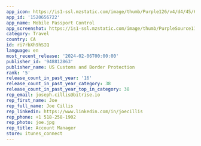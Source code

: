 ```yaml
---
app_icon: https://is1-ssl.mzstatic.com/image/thumb/Purple126/v4/d4/45/6d/d4456d85-76f3-c6a1-8a50-0d5fe2c04fff/AppIcon-0-1x_U007ephone-0-0-0-0-sRGB-85-220-0.png/1024x1024bb.png
app_id: '1520656722'
app_name: Mobile Passport Control
app_screenshot: https://is1-ssl.mzstatic.com/image/thumb/PurpleSource116/v4/6e/e0/86/6ee086a3-1928-4af0-ecbc-8db07ce54a1d/9c820458-e344-4b38-b1f8-df7a66425632_Simulator_Screenshot_-_iPhone_8_Plus_-_2023-11-29_at_11.17.09.png/1242x2208bb.png
category: Travel
country: CA
id: ri7rbXh9hSIQ
language: en
most_recent_release: '2024-02-06T00:00:00'
publisher_id: '948812863'
publisher_name: US Customs and Border Protection
rank: '5'
release_count_in_past_year: '16'
release_count_in_past_year_category: 38
release_count_in_past_year_top_in_category: 38
rep_email: joseph.cillis@bitrise.io
rep_first_name: Joe
rep_full_name: Joe Cillis
rep_linkedin: https://www.linkedin.com/in/joecillis
rep_phone: +1 518-258-1902
rep_photo: joe.jpg
rep_title: Account Manager
store: itunes_connect
---
```

